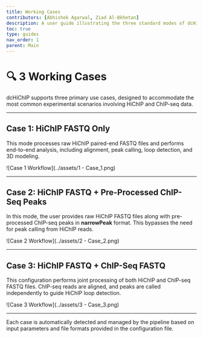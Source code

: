 ```yaml
---
title: Working Cases
contributors: [Abhishek Agarwal, Ziad Al-Bkhetan]
description: A user guide illustrating the three standard modes of dcHiChIP pipeline execution using test-case diagrams.
toc: true
type: guides
nav_order: 1
parent: Main
---
```


# 🔍 3 Working Cases

dcHiChIP supports three primary use cases, designed to accommodate the most common experimental scenarios involving HiChIP and ChIP-seq data.

---

## Case 1: HiChIP FASTQ Only

This mode processes raw HiChIP paired-end FASTQ files and performs end-to-end analysis, including alignment, peak calling, loop detection, and 3D modeling.

![Case 1 Workflow](../assets/1 - Case_1.png)

---

## Case 2: HiChIP FASTQ + Pre-Processed ChIP-Seq Peaks

In this mode, the user provides raw HiChIP FASTQ files along with pre-processed ChIP-seq peaks in **narrowPeak** format. This bypasses the need for peak calling from HiChIP reads.

![Case 2 Workflow](../assets/2 - Case_2.png)

---

## Case 3: HiChIP FASTQ + ChIP-Seq FASTQ

This configuration performs joint processing of both HiChIP and ChIP-seq FASTQ files. ChIP-seq reads are aligned, and peaks are called independently to guide HiChIP loop detection.

![Case 3 Workflow](../assets/3 - Case_3.png)

---

Each case is automatically detected and managed by the pipeline based on input parameters and file formats provided in the configuration file.

